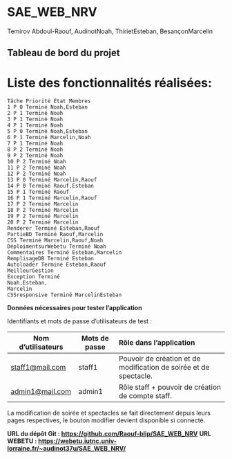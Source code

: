 # SAE_WEB_NRV

Temirov Abdoul-Raouf, AudinotNoah, ThirietEsteban, BesançonMarcelin


## Tableau de bord du projet

# Liste des fonctionnalités réalisées:

```
Tâche Priorité État Membres
1 P 0 Terminé Noah,Esteban
2 P 1 Terminé Noah
3 P 1 Terminé Noah
4 P 1 Terminé Noah
5 P 0 Terminé Noah,Esteban
6 P 1 Terminé Marcelin,Noah
7 P 1 Terminé Noah
8 P 2 Terminé Noah
9 P 2 Terminé Noah
10 P 2 Terminé Noah
11 P 2 Terminé Noah
12 P 2 Terminé Noah
13 P 0 Terminé Marcelin,Raouf
14 P 0 Terminé Raouf,Esteban
15 P 1 Terminé Raouf
16 P 1 Terminé Marcelin,Raouf
17 P 2 Terminé Marcelin
18 P 2 Terminé Marcelin
19 P 2 Terminé Marcelin
20 P 2 Terminé Marcelin
Renderer Terminé Esteban,Raouf
PartieBD Terminé Raouf,Marcelin
CSS Terminé Marcelin,Raouf,Noah
DéploimentsurWebetu Terminé Noah
Commentaires Terminé Esteban,Marcelin
RemplisageDB Terminé Esteban
Autoloader Terminé Esteban,Raouf
MeilleurGestion
Exception Terminé
Noah,Esteban,
Marcelin
CSSresponsive Terminé MarcelinEsteban
```
**Données nécessaires pour tester l’application**

Identifiants et mots de passe d’utilisateurs de test :



|**Nom d’utilisateurs**|**Mots de passe**|**Rôle dans l’application**|
| - | - | :- |
|staff1@mail.com|staff1|Pouvoir de création et de modification de soirée et de spectacle.|
|admin1@mail.com|admin1|Rôle staff + pouvoir de création de compte staff.|

La modification de soirée et spectacles se fait directement depuis leurs pages respectives, le bouton modifier devient disponible si connecté.

**URL du dépôt Git : <https://github.com/Raouf-blip/SAE_WEB_NRV>**
**URL WEBETU : <https://webetu.iutnc.univ-lorraine.fr/~audinot37u/SAE_WEB_NRV/>**


